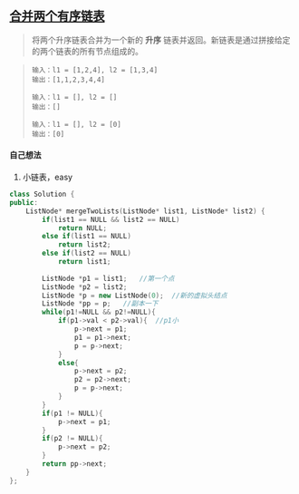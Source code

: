 ## [合并两个有序链表](https://leetcode.cn/problems/merge-two-sorted-lists/)

> 将两个升序链表合并为一个新的 **升序** 链表并返回。新链表是通过拼接给定的两个链表的所有节点组成的。 

> ```
> 输入：l1 = [1,2,4], l2 = [1,3,4]
> 输出：[1,1,2,3,4,4]
> ```
>
> ```
> 输入：l1 = [], l2 = []
> 输出：[]
> ```
>
> ```
> 输入：l1 = [], l2 = [0]
> 输出：[0]
> ```



#### 自己想法

1. 小链表，easy

```c++
class Solution {
public:
    ListNode* mergeTwoLists(ListNode* list1, ListNode* list2) {
        if(list1 == NULL && list2 == NULL)
            return NULL;
        else if(list1 == NULL)
            return list2;
        else if(list2 == NULL)
            return list1;
        
        ListNode *p1 = list1;   //第一个点
        ListNode *p2 = list2;   
        ListNode *p = new ListNode(0);  //新的虚拟头结点
        ListNode *pp = p;   //副本一下
        while(p1!=NULL && p2!=NULL){
            if(p1->val < p2->val){  //p1小
                p->next = p1;
                p1 = p1->next;
                p = p->next;
            }
            else{
                p->next = p2;
                p2 = p2->next;
                p = p->next;
            }
        }
        if(p1 != NULL){
            p->next = p1;
        }
        if(p2 != NULL){
            p->next = p2;
        }
        return pp->next;
    }
};
```

